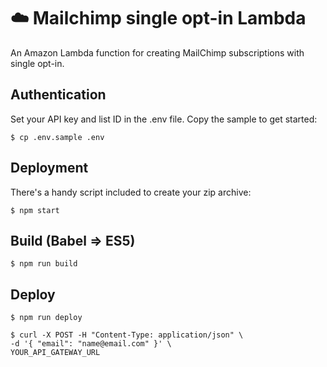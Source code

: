 # :cloud: Mailchimp single opt-in Lambda
An Amazon Lambda function for creating MailChimp subscriptions with single opt-in.


## Authentication

Set your API key and list ID in the .env file. Copy the sample to get started:

```
$ cp .env.sample .env
```

## Deployment

There's a handy script included to create your zip archive:

```
$ npm start
```

## Build (Babel ⇒ ES5)

```
$ npm run build
```

## Deploy

```
$ npm run deploy
```

```
$ curl -X POST -H "Content-Type: application/json" \
-d '{ "email": "name@email.com" }' \
YOUR_API_GATEWAY_URL
```

